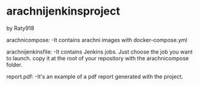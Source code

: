 # arachnijenkinsproject
by Raty918


arachnicompose: 
      -It contains arachni images with docker-compose.yml

arachnijenkinsfile:
      -It contains Jenkins jobs. Just choose the job you want to launch. copy it at the root of your repository with the   arachnicompose folder.

report.pdf: 
       -It's an example of a pdf report generated with the project.
